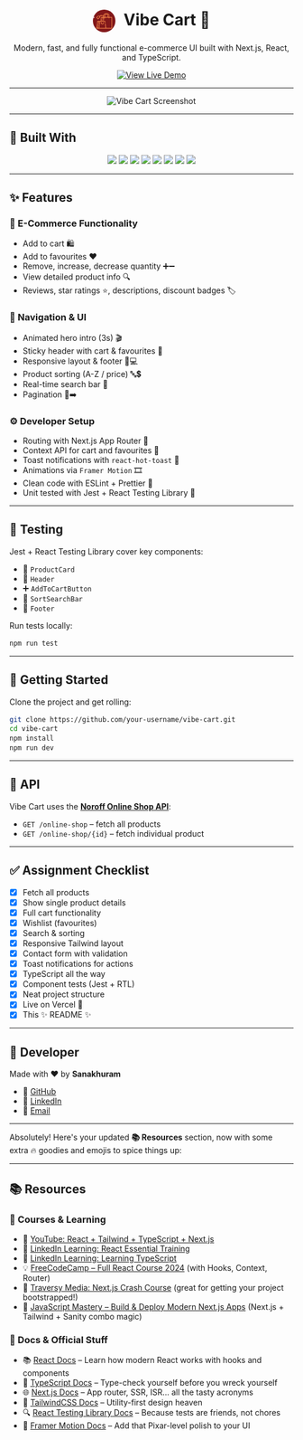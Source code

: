 <div align="center">
  <h1>
    <img 
      src="./public/images/logo.png" 
      alt="Vibe Cart Logo" 
      width="40" 
      style="border-radius: 50%; vertical-align: middle; margin-right: 8px;" 
    />
    Vibe Cart 🛒
  </h1>
  <p>Modern, fast, and fully functional e-commerce UI built with Next.js, React, and TypeScript.</p>
  <a href="https://jsfw-sanakhuram.vercel.app/" target="_blank">
    <img src="https://img.shields.io/badge/View%20Live-Demo-green?style=for-the-badge&logo=vercel" alt="View Live Demo" />
  </a>
</div>

---



<div align="center">
  <img src="https://github.com/user-attachments/assets/35253c6b-9709-45a3-b00e-a7b6441c9f38" alt="Vibe Cart Screenshot" />
</div>


---
## 🧰 Built With

<p align="center">
  <img src="https://img.shields.io/badge/React-20232a?style=for-the-badge&logo=react&logoColor=61DAFB" />
  <img src="https://img.shields.io/badge/Next.js-000000?style=for-the-badge&logo=nextdotjs&logoColor=white" />
  <img src="https://img.shields.io/badge/TypeScript-3178c6?style=for-the-badge&logo=typescript&logoColor=white" />
  <img src="https://img.shields.io/badge/TailwindCSS-38bdf8?style=for-the-badge&logo=tailwindcss&logoColor=white" />
  <img src="https://img.shields.io/badge/Jest-99425b?style=for-the-badge&logo=jest&logoColor=white" />
  <img src="https://img.shields.io/badge/ESLint-4B32C3?style=for-the-badge&logo=eslint&logoColor=white" />
  <img src="https://img.shields.io/badge/Prettier-f7b93e?style=for-the-badge&logo=prettier&logoColor=black" />
  <img src="https://img.shields.io/badge/VS%20Code-007ACC?style=for-the-badge&logo=visualstudiocode&logoColor=white" />
</p>

---

## ✨ Features

### 🛒 E-Commerce Functionality
- Add to cart 🛍️
- Add to favourites ❤️
- Remove, increase, decrease quantity ➕➖
- View detailed product info 🔍
- Reviews, star ratings ⭐, descriptions, discount badges 🏷️

### 🧭 Navigation & UI
- Animated hero intro (3s) 🎬
- Sticky header with cart & favourites 📌
- Responsive layout & footer 📱💻
- Product sorting (A-Z / price) 🔤💲
- Real-time search bar 🔎
- Pagination 📄➡️

### ⚙️ Developer Setup
- Routing with Next.js App Router 🧭
- Context API for cart and favourites 🧠
- Toast notifications with `react-hot-toast` 🔔
- Animations via `Framer Motion` 🎞️
- Clean code with ESLint + Prettier 🧼
- Unit tested with Jest + React Testing Library 🧪

---

## 🧪 Testing

Jest + React Testing Library cover key components:

- 🧱 `ProductCard`
- 🧭 `Header`
- ➕ `AddToCartButton`
- 🔄 `SortSearchBar`
- 🦶 `Footer`

Run tests locally:

```bash
npm run test
````

---

## 🚀 Getting Started

Clone the project and get rolling:

```bash
git clone https://github.com/your-username/vibe-cart.git
cd vibe-cart
npm install
npm run dev
```

---

## 📡 API

Vibe Cart uses the **[Noroff Online Shop API](https://docs.noroff.dev/docs/v2/basic/online-shop)**:

* `GET /online-shop` – fetch all products
* `GET /online-shop/{id}` – fetch individual product

---

## ✅ Assignment Checklist

* [x] Fetch all products
* [x] Show single product details
* [x] Full cart functionality
* [x] Wishlist (favourites)
* [x] Search & sorting
* [x] Responsive Tailwind layout
* [x] Contact form with validation
* [x] Toast notifications for actions
* [x] TypeScript all the way
* [x] Component tests (Jest + RTL)
* [x] Neat project structure
* [x] Live on Vercel 🚀
* [x] This ✨ README ✨

---

## 👤 Developer

Made with ❤️ by **Sanakhuram**

* 🐙 [GitHub](https://github.com/sanakhuram)
* 💼 [LinkedIn](https://www.linkedin.com/in/sana-khuram-157ba02b7/)
* 📧 [Email](mailto:sana.khuram.baig@gmail.com)

---

Absolutely! Here's your updated **📚 Resources** section, now with some extra 🔥 goodies and emojis to spice things up:

---

## 📚 Resources

### 🔧 Courses & Learning

* 🎥 [YouTube: React + Tailwind + TypeScript + Next.js](https://www.youtube.com/results?search_query=react+tailwind+typescript+next.js+)
* 🧠 [LinkedIn Learning: React Essential Training](https://www.linkedin.com/learning/react-essential-training/building-modern-user-interfaces-with-react?u=43268076)
* 📘 [LinkedIn Learning: Learning TypeScript](https://www.linkedin.com/learning/learning-typescript-2/welcome-to-learning-typescript?u=43268076)
* 💡 [FreeCodeCamp – Full React Course 2024](https://www.youtube.com/watch?v=bMknfKXIFA8) (with Hooks, Context, Router)
* 🏁 [Traversy Media: Next.js Crash Course](https://www.youtube.com/watch?v=mTz0GXj8NN0) (great for getting your project bootstrapped!)
* 🚀 [JavaScript Mastery – Build & Deploy Modern Next.js Apps](https://www.youtube.com/watch?v=0fYi8SGA20k) (Next.js + Tailwind + Sanity combo magic)

### 🧰 Docs & Official Stuff

* 📚 [React Docs](https://react.dev/) – Learn how modern React works with hooks and components
* 📘 [TypeScript Docs](https://www.typescriptlang.org/docs/) – Type-check yourself before you wreck yourself
* 🌐 [Next.js Docs](https://nextjs.org/docs) – App router, SSR, ISR... all the tasty acronyms
* 🎨 [TailwindCSS Docs](https://tailwindcss.com/docs) – Utility-first design heaven
* 🔍 [React Testing Library Docs](https://testing-library.com/docs/react-testing-library/intro/) – Because tests are friends, not chores
* 🌟 [Framer Motion Docs](https://www.framer.com/motion/) – Add that Pixar-level polish to your UI


